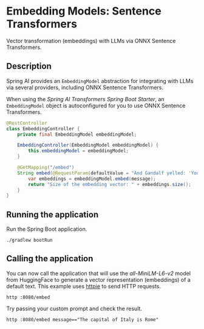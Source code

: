 # Embedding Models: Sentence Transformers

Vector transformation (embeddings) with LLMs via ONNX Sentence Transformers.

## Description

Spring AI provides an `EmbeddingModel` abstraction for integrating with LLMs via several providers, including ONNX Sentence Transformers.

When using the _Spring AI Transformers Spring Boot Starter_, an `EmbeddingModel` object is autoconfigured for you to use ONNX Sentence Transformers.

```java
@RestController
class EmbeddingController {
    private final EmbeddingModel embeddingModel;

    EmbeddingController(EmbeddingModel embeddingModel) {
        this.embeddingModel = embeddingModel;
    }

    @GetMapping("/embed")
    String embed(@RequestParam(defaultValue = "And Gandalf yelled: 'You shall not pass!'") String message) {
        var embeddings = embeddingModel.embed(message);
        return "Size of the embedding vector: " + embeddings.size();
    }
}
```

## Running the application

Run the Spring Boot application.

```shell
./gradlew bootRun
```

## Calling the application

You can now call the application that will use the _all-MiniLM-L6-v2_ model from HuggingFace to generate a vector representation (embeddings) of a default text.
This example uses [httpie](https://httpie.io) to send HTTP requests.

```shell
http :8080/embed
```

Try passing your custom prompt and check the result.

```shell
http :8080/embed message=="The capital of Italy is Rome"
```
